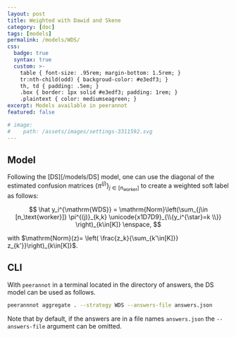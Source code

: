 ```yaml
---
layout: post
title: Weighted with Dawid and Skene
category: [doc]
tags: [models]
permalink: /models/WDS/
css:
  badge: true
  syntax: true
  custom: >-
    table { font-size: .95rem; margin-bottom: 1.5rem; }
    tr:nth-child(odd) { backgroud-color: #e3edf3; }
    th, td { padding: .5em; }
    .box { border: 1px solid #e3edf3; padding: 1rem; }
    .plaintext { color: mediumseagreen; }
excerpt: Models available in peerannot
featured: false

# image:
#    path: /assets/images/settings-3311592.svg
---
```


## Model

Following the [DS][/models/DS] model, one can use the diagonal of the estimated confusion matrices $\{\pi^{(j)}\}_{j\in [n_\text{worker}]}$ to create a weighted soft label as follows:

$$
\hat y_i^{\mathrm{WDS}} = \mathrm{Norm}\left(\sum_{j\in [n_\text{worker}]} \pi^{(j)}_{k,k} \unicode{x1D7D9}_{\\{y_i^{\star}=k \\}} \right)_{k\in[K]} \enspace,
$$

with $\mathrm{Norm}(z)= \left( \frac{z_k}{\sum_{k'\in[K]}} z_{k'}}\right)_{k\in[K]}$.

## CLI
With `peerannot` in a terminal located in the directory of answers, the DS model can be used as follows.

```bash
peerannnot aggregate . --strategy WDS --answers-file answers.json
```

Note that by default, if the answers are in a file names `answers.json` the `--answers-file` argument can be omitted.
